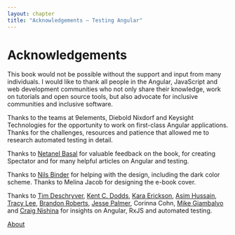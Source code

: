 ```yaml
---
layout: chapter
title: "Acknowledgements – Testing Angular"
---
```


# Acknowledgements

This book would not be possible without the support and input from many individuals. I would like to thank all people in the Angular, JavaScript and web development communities who not only share their knowledge, work on tutorials and open source tools, but also advocate for inclusive communities and inclusive software.

Thanks to the teams at 9elements, Diebold Nixdorf and Keysight Technologies for the opportunity to work on first-class Angular applications. Thanks for the challenges, resources and patience that allowed me to research automated testing in detail.

Thanks to [Netanel Basal](https://netbasal.com/) for valuable feedback on the book, for creating Spectator and for many helpful articles on Angular and testing.

Thanks to [Nils Binder](https://ichimnetz.com/) for helping with the design, including the dark color scheme. Thanks to Melina Jacob for designing the e-book cover.

Thanks to [Tim Deschryver](https://timdeschryver.dev/), [Kent C. Dodds](https://kentcdodds.com/), [Kara Erickson](https://twitter.com/karaforthewin), [Asim Hussain](https://asim.dev/), [Tracy Lee](https://twitter.com/ladyleet), [Brandon Roberts](https://brandonroberts.dev/), [Jesse Palmer](https://jesselpalmer.com/), Corinna Cohn, [Mike Giambalvo](https://twitter.com/heathkit) and [Craig Nishina](https://twitter.com/cnishina) for insights on Angular, RxJS and automated testing.

<p id="next-chapter-link"><a href="../about/#about">About</a></p>
